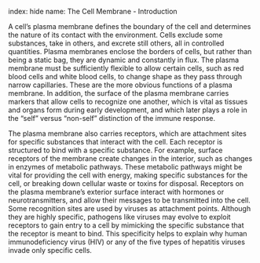 index: hide
name: The Cell Membrane - Introduction

A cell’s plasma membrane defines the boundary of the cell and determines the nature of its contact with the environment. Cells exclude some substances, take in others, and excrete still others, all in controlled quantities. Plasma membranes enclose the borders of cells, but rather than being a static bag, they are dynamic and constantly in flux. The plasma membrane must be sufficiently flexible to allow certain cells, such as red blood cells and white blood cells, to change shape as they pass through narrow capillaries. These are the more obvious functions of a plasma membrane. In addition, the surface of the plasma membrane carries markers that allow cells to recognize one another, which is vital as tissues and organs form during early development, and which later plays a role in the “self” versus “non-self” distinction of the immune response.

The plasma membrane also carries receptors, which are attachment sites for specific substances that interact with the cell. Each receptor is structured to bind with a specific substance. For example, surface receptors of the membrane create changes in the interior, such as changes in enzymes of metabolic pathways. These metabolic pathways might be vital for providing the cell with energy, making specific substances for the cell, or breaking down cellular waste or toxins for disposal. Receptors on the plasma membrane’s exterior surface interact with hormones or neurotransmitters, and allow their messages to be transmitted into the cell. Some recognition sites are used by viruses as attachment points. Although they are highly specific, pathogens like viruses may evolve to exploit receptors to gain entry to a cell by mimicking the specific substance that the receptor is meant to bind. This specificity helps to explain why human immunodeficiency virus (HIV) or any of the five types of hepatitis viruses invade only specific cells.
